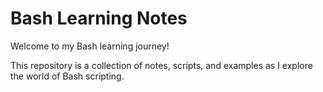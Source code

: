 # Bash Learning Notes

Welcome to my Bash learning journey!

This repository is a collection of notes, scripts, and examples as I explore the world of Bash scripting.


